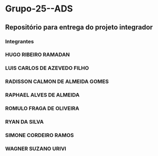 # Grupo-25--ADS
<h2>Repositório para entrega do projeto integrador</h2>

<h3>Integrantes</h3>
<h3>HUGO RIBEIRO RAMADAN</h3>
<h3>LUIS CARLOS DE AZEVEDO FILHO</h3>
<h3>RADISSON CALMON DE ALMEIDA GOMES</h3>
<h3>RAPHAEL ALVES DE ALMEIDA</h3>
<h3>ROMULO FRAGA DE OLIVEIRA</h3>
<h3>RYAN DA SILVA</h3>
<h3>SIMONE CORDEIRO RAMOS</h3>
<h3>WAGNER SUZANO URIVI</h3>
